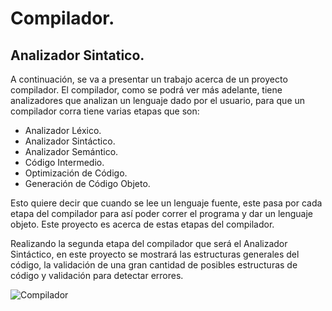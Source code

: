 # Compilador.
## Analizador Sintatico.

A continuación, se va a presentar un trabajo acerca de un proyecto compilador. El compilador, como se podrá ver más adelante, tiene analizadores que analizan un lenguaje dado por el usuario, para que un compilador corra tiene varias etapas que son:
 
-	Analizador Léxico.
-	Analizador Sintáctico.
-	Analizador Semántico.
-	Código Intermedio.
-	Optimización de Código.
-	Generación de Código Objeto.

Esto quiere decir que cuando se lee un lenguaje fuente, este pasa por cada etapa del compilador para así poder correr el programa y dar un lenguaje objeto. Este proyecto es acerca de estas etapas del compilador. 

Realizando la segunda etapa del compilador que será el Analizador Sintáctico, en este proyecto se mostrará las estructuras generales del código, la validación de una gran cantidad de posibles estructuras de código y validación para detectar errores.

![Compilador](https://github.com/AlfredoCU/Compilador/blob/feature/sintatico/Img/Propyecto.JPG)